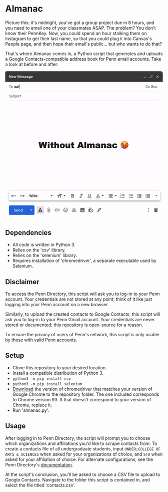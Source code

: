 Almanac
=======
Picture this: it's midnight, you've got a group project due in 8 hours, and you need to email one of your classmates ASAP. The problem? You don't know their PennKey. Now, you could spend an hour stalking them on Instagram to get their last name, so that you could plug it into Canvas's People page, and then hope their email's public... but who wants to do that?

That's where Almanac comes in, a Python script that generates and uploads a Google Contacts-compatible address book for Penn email accounts. Take a look at before and after:

<p align="center">
  <img src="promo_gif.gif" />
</p>

Dependencies
------------
- All code is written in Python 3.
- Relies on the 'csv' library.
- Relies on the 'selenium' library.
- Requires installation of 'chromedriver', a separate executable used by Selenium.

Disclaimer
----------
To access the Penn Directory, this script will ask you to log-in to your Penn account. Your credentials are not stored at any point; think of it like just logging into your Penn account on a new browser. 

Similarly, to upload the created contacts to Google Contacts, this script will ask you to log-in to your Penn Gmail account. Your credentials are never stored or documented; this repository is open-source for a reason.

To ensure the privacy of users of Penn's network, this script is only usable by those with valid Penn accounts.

Setup
-----
- Clone this repository to your desired location.
- Install a compatible distribution of Python 3.
- `python3 -m pip install csv`
- `python3 -m pip install selenium`
- [Download](https://chromedriver.chromium.org/downloads "https://chromedriver.chromium.org/downloads") the version of chromedriver that matches your version of Google Chrome to the repository folder. The one included corresponds to Chrome version 93. If that doesn't correspond to your version of Chrome, replace it.
- Run 'almanac.py'.

Usage
-----
After logging in to Penn Directory, the script will prompt you to choose which organizations and affiliations you'd like to scrape contacts from. To create a contacts file of all undergraduate students, input `UNDER;COLLEGE OF ARTS & SCIENCES` when asked for your organizations of choice, and `STU` when asked for your affiliation of choice. For alternate configurations, see the Penn Directory's [documentation](https://directory.apps.upenn.edu/directory/jsp/fast.do "https://directory.apps.upenn.edu/directory/jsp/fast.do").

At the script's conclusion, you'll be asked to choose a CSV file to upload to Google Contacts. Navigate to the folder this script is contained in, and select the file titled 'contacts.csv'.
